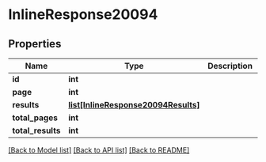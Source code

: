 # InlineResponse20094

## Properties
Name | Type | Description | Notes
------------ | ------------- | ------------- | -------------
**id** | **int** |  | [optional] 
**page** | **int** |  | [optional] 
**results** | [**list[InlineResponse20094Results]**](InlineResponse20094Results.md) |  | [optional] 
**total_pages** | **int** |  | [optional] 
**total_results** | **int** |  | [optional] 

[[Back to Model list]](../README.md#documentation-for-models) [[Back to API list]](../README.md#documentation-for-api-endpoints) [[Back to README]](../README.md)

